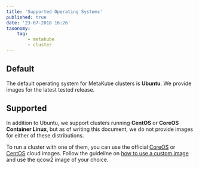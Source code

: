 ```yaml
---
title: 'Supported Operating Systems'
published: true
date: '23-07-2018 16:26'
taxonomy:
    tag:
        - metakube
        - cluster
---
```


## Default

The default operating system for MetaKube clusters is **Ubuntu**. We provide images for the latest tested release.

## Supported

In addition to Ubuntu, we support clusters running **CentOS** or **CoreOS Container Linux**, but as of writing this document, we do not provide images for either of these distributions.

To run a cluster with one of them, you can use the official [CoreOS](https://coreos.com/os/docs/latest/booting-on-openstack.html) or [CentOS](http://cloud.centos.org/centos/7/images/) cloud images. Follow the guideline on [how to use a custom image](../../03.Tutorials/12.how-to-use-custom-images-for-your-worker-nodes/default.en.md) and use the qcow2 image of your choice.
